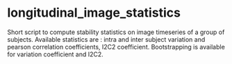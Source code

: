 # longitudinal_image_statistics
Short script to compute stability statistics on image timeseries of a group of subjects. Available statistics are : intra and inter subject variation and pearson correlation coefficients, I2C2 coefficient. Bootstrapping is available for variation coefficient and I2C2.
